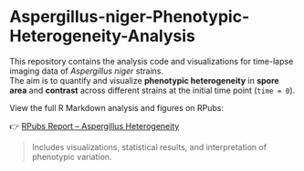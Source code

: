 # Aspergillus-niger-Phenotypic-Heterogeneity-Analysis

This repository contains the analysis code and visualizations for time-lapse imaging data of *Aspergillus niger* strains.  
The aim is to quantify and visualize **phenotypic heterogeneity** in **spore area** and **contrast** across different strains at the initial time point (`time = 0`).

View the full R Markdown analysis and figures on RPubs:

👉 [RPubs Report – Aspergillus Heterogeneity](https://rpubs.com/maryams/1287959)

> Includes visualizations, statistical results, and interpretation of phenotypic variation.





